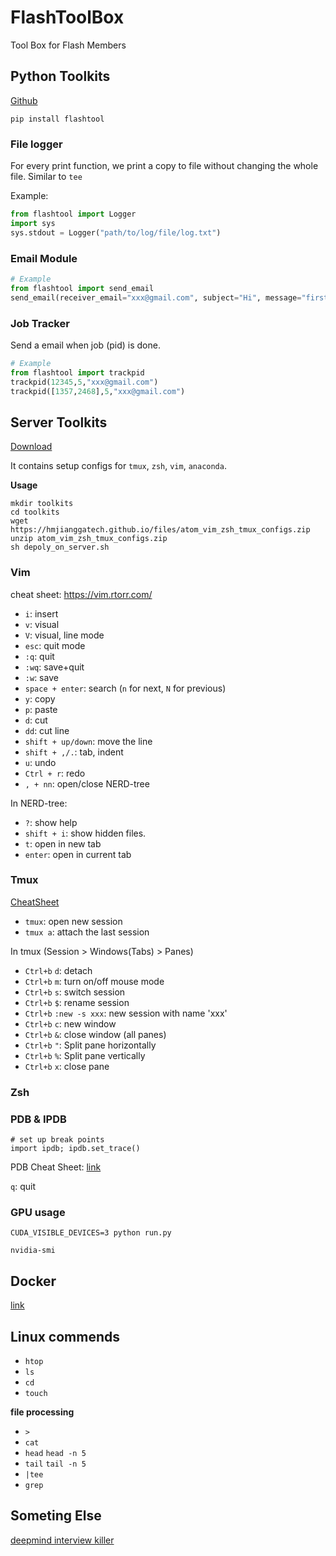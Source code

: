 # FlashToolBox
Tool Box for Flash Members

## Python Toolkits
[Github](https://github.com/Gatech-Flash/FlashPythonToolbox)

```
pip install flashtool
```

### File logger
For every print function, we print a copy to file without changing the whole file.  Similar to `tee`

Example: 
```python
from flashtool import Logger
import sys
sys.stdout = Logger("path/to/log/file/log.txt")
```
### Email Module
```python
# Example
from flashtool import send_email
send_email(receiver_email="xxx@gmail.com", subject="Hi", message="first email")
```
### Job Tracker
Send a email when job (pid) is done.
```python
# Example
from flashtool import trackpid
trackpid(12345,5,"xxx@gmail.com")
trackpid([1357,2468],5,"xxx@gmail.com")
```

## Server Toolkits
[Download](https://hmjianggatech.github.io/files/atom_vim_zsh_tmux_configs.zip)

It contains setup configs for `tmux`, `zsh`, `vim`, `anaconda`.

**Usage**
```
mkdir toolkits
cd toolkits
wget https://hmjianggatech.github.io/files/atom_vim_zsh_tmux_configs.zip
unzip atom_vim_zsh_tmux_configs.zip
sh depoly_on_server.sh
```

### Vim

cheat sheet: https://vim.rtorr.com/

- `i`: insert
- `v`: visual
- `V`: visual, line mode
- `esc`: quit mode
- `:q`: quit
- `:wq`: save+quit
- `:w`: save
- `space + enter`: search (`n` for next, `N` for previous)
- `y`: copy
- `p`: paste
- `d`: cut
- `dd`: cut line
- `shift + up/down`: move the line
- `shift + ,/.`: tab, indent 
- `u`: undo
- `Ctrl + r`: redo
- `, + nn`: open/close NERD-tree

In NERD-tree:
- `?`: show help
- `shift + i`: show hidden files.
- `t`: open in new tab
- `enter`: open in current tab


### Tmux

[CheatSheet](https://tmuxcheatsheet.com/)

- `tmux`: open new session
- `tmux a`: attach the last session

In tmux (Session > Windows(Tabs) > Panes)
- `Ctrl+b` `d`: detach
- `Ctrl+b` `m`: turn on/off mouse mode
- `Ctrl+b` `s`: switch session
- `Ctrl+b` `$`: rename session
- `Ctrl+b` `:new -s xxx`: new session with name 'xxx'
- `Ctrl+b` `c`: new window 
- `Ctrl+b` `&`: close window (all panes)
- `Ctrl+b` `"`: Split pane horizontally
- `Ctrl+b` `%`: Split pane vertically
- `Ctrl+b` `x`: close pane 


### Zsh

### PDB & IPDB

```
# set up break points
import ipdb; ipdb.set_trace()
```

PDB Cheat Sheet: [link](https://appletree.or.kr/quick_reference_cards/Python/Python%20Debugger%20Cheatsheet.pdf)

`q`: quit

### GPU usage
```
CUDA_VISIBLE_DEVICES=3 python run.py
```
`nvidia-smi`

## Docker
[link](https://github.com/Gatech-Flash/FlashToolBox/blob/master/Docker.md)

## Linux commends
- `htop`
- `ls`
- `cd`
- `touch`

**file processing**
- ` > `
- `cat`
- `head`  `head -n 5`
- `tail`  `tail -n 5`
- `|tee`
- `grep`


## Someting Else
[deepmind interview killer](https://hmjianggatech.github.io/files/questionlist.xlsx)


